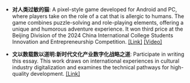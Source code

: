 - <strong>对人类过敏的猫</strong>: A pixel-style game developed for Android and PC, where players take on the role of a cat that is allergic to humans. The game combines puzzle-solving and role-playing elements, offering a unique and humorous adventure experience. It won third price at the Beijing Division of the 2024 China International College Students Innovation and Entrepreneurship Competition. [[Link]](https://www.taptap.cn/app/707297) [[Video]](https://www.bilibili.com/video/BV1KD421N7Mz/?spm_id_from=333.337.search-card.all.click&vd_source=ac029ea51d4fa7792bf54fe4e8e4a7cb)

- <strong>文以数载数以道明:新时代文化产业数字化战略之道</strong>: Participate in writing this essay. This work draws on international experiences in cultural industry digitalization and examines the technical pathways for high-quality development. [[Link]](https://product.dangdang.com/11754353446.html)